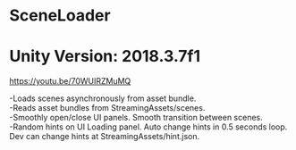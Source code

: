 # SceneLoader
# Unity Version: 2018.3.7f1

https://youtu.be/70WUIRZMuMQ

-Loads scenes asynchronously from asset bundle.<br>
-Reads asset bundles from StreamingAssets/scenes.<br>
-Smoothly open/close UI panels. Smooth transition between scenes.<br>
-Random hints on UI Loading panel. Auto change hints in 0.5 seconds loop. Dev can change hints at StreamingAssets/hint.json.<br>
<br>

